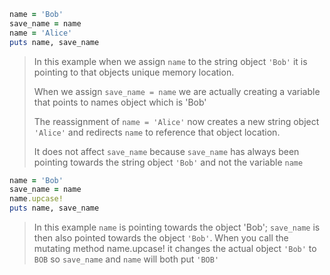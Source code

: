 ```ruby
name = 'Bob'
save_name = name
name = 'Alice'
puts name, save_name
```

> In this example when we assign ```name``` to the string object ```'Bob'``` it is pointing
> to that objects unique memory location.
>
> When we assign ```save_name = name``` we are actually creating a variable that
> points to names object which is 'Bob'
>
> The reassignment of ```name = 'Alice'``` now creates a new string object ```'Alice'```
> and redirects ```name``` to reference that object location.
>
> It does not affect ```save_name``` because ```save_name``` has always been pointing
> towards the string object ```'Bob'``` and not the variable ```name```


```ruby
name = 'Bob'
save_name = name
name.upcase!
puts name, save_name
```

> In this example ```name``` is pointing towards the object 'Bob'; ```save_name```
> is then also pointed towards the object ```'Bob'```. When you call the mutating
> method name.upcase! it changes the actual object ```'Bob'``` to ```BOB``` so 
> ```save_name``` and ```name``` will both put ```'BOB'```
